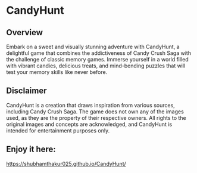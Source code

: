 # CandyHunt

## Overview
Embark on a sweet and visually stunning adventure with CandyHunt, a delightful game that combines the addictiveness of Candy Crush Saga with the challenge of
classic memory games. Immerse yourself in a world filled with vibrant candies, delicious treats, and mind-bending puzzles that will test your memory skills like never before.

## Disclaimer
CandyHunt is a creation that draws inspiration from various sources, including Candy Crush Saga. The game does not own any of the images used, as they are the property
of their respective owners. All rights to the original images and concepts are acknowledged, and CandyHunt is intended for entertainment purposes only.

## Enjoy it here:
https://shubhamthakur025.github.io/CandyHunt/
